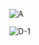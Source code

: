 ![A](https://github.com/user-attachments/assets/d0f1bbb2-dbae-48af-b00d-28c66e402918)

![D-1](https://github.com/user-attachments/assets/112a215d-ffa0-4c4b-a6b7-0323adfc1097)
